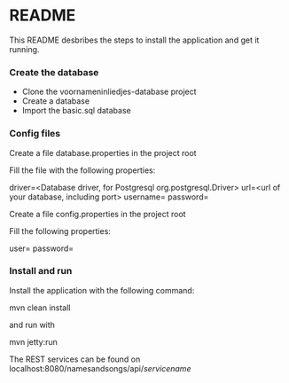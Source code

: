 # README #

This README desbribes the steps to install the application and get it running. 

### Create the database ###

* Clone the voornameninliedjes-database project
* Create a database
* Import the basic.sql database

### Config files ###

Create a file database.properties in the project root

Fill the file with the following properties:

driver=<Database driver, for Postgresql org.postgresql.Driver>
url=<url of your database, including port>
username=<user of your database>
password=<password for your user>

Create a file config.properties in the project root

Fill the following properties:

user=<admin user>
password=<admin password>

### Install and run ###

Install the application with the following command:

mvn clean install

and run with

mvn jetty:run

The REST services can be found on localhost:8080/namesandsongs/api/*servicename*
